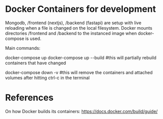 # Docker Containers for development

Mongodb, /frontend (nextjs), /backend (fastapi)
are setup with live reloading when a file is changed
on the local filesystem. Docker mounts directories /frontend and /backend to the instanced image when docker-compose is used.

Main commands:

docker-compose up
docker-compose up --build
#this will partially rebuild containers that have changed

docker-compose down -v
#this will remove the containers and attached volumes after hitting ctrl-c in the terminal

# References

On how Docker builds its containers:
https://docs.docker.com/build/guide/
